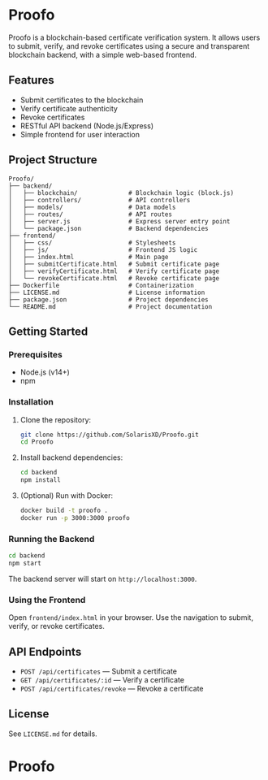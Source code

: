 # Proofo

Proofo is a blockchain-based certificate verification system. It allows users to submit, verify, and revoke certificates using a secure and transparent blockchain backend, with a simple web-based frontend.

## Features

- Submit certificates to the blockchain
- Verify certificate authenticity
- Revoke certificates
- RESTful API backend (Node.js/Express)
- Simple frontend for user interaction

## Project Structure

```
Proofo/
├── backend/
│   ├── blockchain/              # Blockchain logic (block.js)
│   ├── controllers/             # API controllers
│   ├── models/                  # Data models
│   ├── routes/                  # API routes
│   ├── server.js                # Express server entry point
│   └── package.json             # Backend dependencies
├── frontend/
│   ├── css/                     # Stylesheets
│   ├── js/                      # Frontend JS logic
│   ├── index.html               # Main page
│   ├── submitCertificate.html   # Submit certificate page
│   ├── verifyCertificate.html   # Verify certificate page
│   └── revokeCertificate.html   # Revoke certificate page
├── Dockerfile                   # Containerization
├── LICENSE.md                   # License information
├── package.json                 # Project dependencies
└── README.md                    # Project documentation
```

## Getting Started

### Prerequisites

- Node.js (v14+)
- npm

### Installation

1. Clone the repository:
	```sh
	git clone https://github.com/SolarisXD/Proofo.git
	cd Proofo
	```

2. Install backend dependencies:
	```sh
	cd backend
	npm install
	```

3. (Optional) Run with Docker:
	```sh
	docker build -t proofo .
	docker run -p 3000:3000 proofo
	```

### Running the Backend

```sh
cd backend
npm start
```

The backend server will start on `http://localhost:3000`.

### Using the Frontend

Open `frontend/index.html` in your browser. Use the navigation to submit, verify, or revoke certificates.

## API Endpoints

- `POST /api/certificates` — Submit a certificate
- `GET /api/certificates/:id` — Verify a certificate
- `POST /api/certificates/revoke` — Revoke a certificate

## License

See `LICENSE.md` for details.
# Proofo
